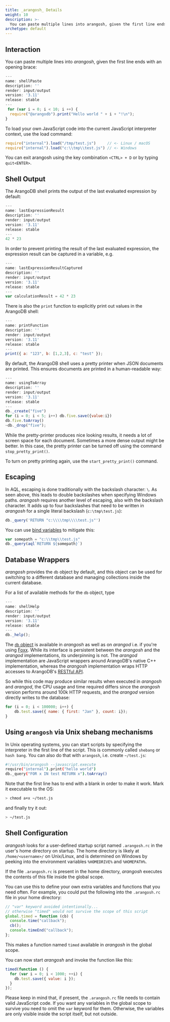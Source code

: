 ```yaml
---
title: _arangosh_ Details
weight: 10
description: >-
  You can paste multiple lines into arangosh, given the first line ends with an opening brace
archetype: default
---
```

## Interaction

You can paste multiple lines into _arangosh_, given the first line ends with an
opening brace:

```js
---
name: shellPaste
description: ''
render: input/output
version: '3.11'
release: stable
---
 for (var i = 0; i < 10; i ++) {
  require("@arangodb").print("Hello world " + i + "!\n");
}
```

To load your own JavaScript code into the current JavaScript interpreter context,
use the load command:

```js
require("internal").load("/tmp/test.js")     // <- Linux / macOS
require("internal").load("c:\\tmp\\test.js") // <- Windows
```

You can exit arangosh using the key combination `<CTRL> + D` or by
typing `quit<ENTER>`.

## Shell Output

The ArangoDB shell prints the output of the last evaluated expression
by default:

```js
---
name: lastExpressionResult
description: ''
render: input/output
version: '3.11'
release: stable
---
42 * 23
```

In order to prevent printing the result of the last evaluated expression,
the expression result can be captured in a variable, e.g.

```js
---
name: lastExpressionResultCaptured
description: ''
render: input/output
version: '3.11'
release: stable
---
var calculationResult = 42 * 23
```

There is also the `print` function to explicitly print out values in the
ArangoDB shell:

```js
---
name: printFunction
description: ''
render: input/output
version: '3.11'
release: stable
---
print({ a: "123", b: [1,2,3], c: "test" });
```

By default, the ArangoDB shell uses a pretty printer when JSON documents are
printed. This ensures documents are printed in a human-readable way:

```js
---
name: usingToArray
description: ''
render: input/output
version: '3.11'
release: stable
---
db._create("five")
for (i = 0; i < 5; i++) db.five.save({value:i})
db.five.toArray()
~db._drop("five");
```

While the pretty-printer produces nice looking results, it needs a lot of
screen space for each document. Sometimes a more dense output might be better.
In this case, the pretty printer can be turned off using the command
`stop_pretty_print()`.

To turn on pretty printing again, use the `start_pretty_print()` command.

## Escaping

In AQL, escaping is done traditionally with the backslash character: `\`.
As seen above, this leads to double backslashes when specifying Windows paths.
_arangosh_ requires another level of escaping, also with the backslash character.
It adds up to four backslashes that need to be written in _arangosh_ for a single
literal backslash (`c:\tmp\test.js`):

```js
db._query('RETURN "c:\\\\tmp\\\\test.js"')
```

You can use [bind variables](../../../aql/how-to-invoke-aql/with-arangosh.md) to
mitigate this:

```js
var somepath = "c:\\tmp\\test.js"
db._query(aql`RETURN ${somepath}`)
```

## Database Wrappers

_arangosh_ provides the `db` object by default, and this object can
be used for switching to a different database and managing collections inside the
current database.

For a list of available methods for the `db` object, type

```js
---
name: shellHelp
description: ''
render: input/output
version: '3.11'
release: stable
---
db._help(); 
```

The [`db` object](../../../appendix/references/db.md) is available in _arangosh_
as well as on _arangod_ i.e. if you're using [Foxx](../../../advanced-topics/foxx-microservices/_index.md). While its
interface is persistent between the _arangosh_ and the _arangod_ implementations,
its underpinning is not. The _arangod_ implementation are JavaScript wrappers
around ArangoDB's native C++ implementation, whereas the _arangosh_ implementation
wraps HTTP accesses to ArangoDB's [RESTful API](../../../http/_index.md).

So while this code may produce similar results when executed in _arangosh_ and
_arangod_, the CPU usage and time required differs since the
_arangosh_ version performs around 100k HTTP requests, and the
_arangod_ version directly writes to the database:

```js
for (i = 0; i < 100000; i++) {
    db.test.save({ name: { first: "Jan" }, count: i});
}
```

## Using `arangosh` via Unix shebang mechanisms
In Unix operating systems, you can start scripts by specifying the interpreter in the first line of the script.
This is commonly called `shebang` or `hash bang`. You can also do that with `arangosh`, i.e. create `~/test.js`:

```sh
#!/usr/bin/arangosh --javascript.execute 
require("internal").print("hello world")
db._query("FOR x IN test RETURN x").toArray()
```

Note that the first line has to end with a blank in order to make it work.
Mark it executable to the OS: 

```sh
> chmod a+x ~/test.js
```

and finally try it out:

```sh
> ~/test.js
```

## Shell Configuration

_arangosh_ looks for a user-defined startup script named `.arangosh.rc` in the
user's home directory on startup. The home directory is likely at `/home/<username>/`
on Unix/Linux, and is determined on Windows by peeking into the environment variables
`%HOMEDRIVE%` and `%HOMEPATH%`. 

If the file `.arangosh.rc` is present in the home directory, _arangosh_ executes
the contents of this file inside the global scope.

You can use this to define your own extra variables and functions that you need often.
For example, you could put the following into the `.arangosh.rc` file in your home
directory:

```js
// "var" keyword avoided intentionally...
// otherwise "timed" would not survive the scope of this script
global.timed = function (cb) {
  console.time("callback");
  cb();
  console.timeEnd("callback");
};
```

This makes a function named `timed` available in _arangosh_ in the global scope.

You can now start _arangosh_ and invoke the function like this:

```js
timed(function () { 
  for (var i = 0; i < 1000; ++i) {
    db.test.save({ value: i }); 
  }
});
```

Please keep in mind that, if present, the `.arangosh.rc` file needs to contain valid
JavaScript code. If you want any variables in the global scope to survive you need to
omit the `var` keyword for them. Otherwise, the variables are only visible inside
the script itself, but not outside.

